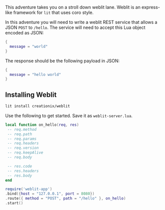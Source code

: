 This adventure takes you on a stroll down weblit lane. Weblit is an
express-like framework for `lit` that uses coro style.

In this adventure you will need to write a weblit REST service that allows a
JSON `POST` to `/hello`. The service will need to accept this Lua object
encoded as JSON:

```lua
{
  message = "world"
}
```

The response should be the following payload in JSON:

```lua
{
  message = "hello world"
}
```

## Installing Weblit

```sh
lit install creationix/weblit
```

Use the following to get started. Save it as `weblit-server.lua`.

```lua
local function on_hello(req, res)
 -- req.method
 -- req.path
 -- req.params
 -- req.headers
 -- req.version
 -- req.keepAlive
 -- req.body

 -- res.code
 -- res.headers
 -- res.body
end

require('weblit-app')
.bind({host = "127.0.0.1", port = 8080})
.route({ method = "POST", path = "/hello" }, on_hello)
.start()
```

